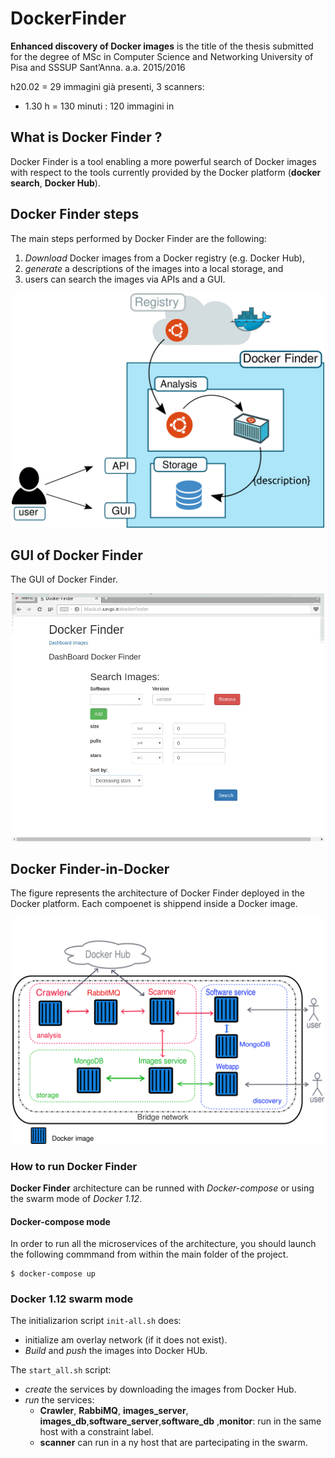 

# DockerFinder

<!-- START doctoc generated TOC please keep comment here to allow auto update -->
<!-- DON'T EDIT THIS SECTION, INSTEAD RE-RUN doctoc TO UPDATE
**Table of Contents**  *generated with [DocToc](https://github.com/thlorenz/doctoc)*

- [Thesis](#What is Docker Finder ?)
  - [regex](#regex)
- [PyFinder](#pyfinder)
- [ServerApi](#serverapi)

<!-- END doctoc generated TOC please keep comment here to allow auto update -->
**Enhanced discovery of Docker
images**  is the title of the thesis submitted for the degree of
MSc in Computer Science and Networking
University of Pisa and SSSUP Sant’Anna. a.a. 2015/2016

h20.02 = 29 immagini già presenti, 3 scanners:
  -  1.30 h = 130 minuti : 120 immagini in

## What is Docker Finder ?
Docker Finder is a tool enabling a more powerful search of Docker images with
respect to the tools currently provided by the Docker platform (**docker search**, **Docker Hub**).


## Docker Finder steps
The main steps performed by Docker Finder are the following:

1. *Download* Docker images from a Docker registry (e.g. Docker Hub),
2. *generate* a descriptions of the images into a local storage,
and
3. users can search the images via APIs and a GUI.

<div align="center">
<img src="./docs/df_discovery.png" width="500">
</div>


## GUI of Docker Finder
The GUI of Docker Finder.
<div  align="center">
<img src="./docs/df_gif.gif" width="500">
</div>



## Docker Finder-in-Docker
The figure represents the architecture of Docker Finder deployed in the Docker platform. Each compoenet is shippend inside a Docker image.

<div align="center">
<img src="./docs/architecture_docker.png" width="500">
</div>


### How to run Docker Finder
**Docker Finder**  architecture can be runned with *Docker-compose* or using the swarm mode of *Docker 1.12*.

#### Docker-compose mode

In order to run all the microservices of the architecture, you should launch the following commmand from within the main folder of the project.
```
$ docker-compose up
```

### Docker 1.12 swarm mode

The initializarion script `init-all.sh` does:

- initialize am overlay network (if it does not exist).
- *Build* and *push* the images into Docker HUb.

The `start_all.sh` script:
- *create* the services by downloading the images from Docker Hub.
- *run* the services:
    - **Crawler**, **RabbiMQ**, **images_server**, **images_db**,**software_server**,**software_db**  ,**monitor**: run in the same host with a constraint  label.
    - **scanner** can run in a ny host that are partecipating in the swarm.
